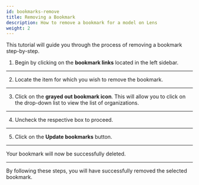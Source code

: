 ```yaml
---
id: bookmarks-remove
title: Removing a Bookmark 
description: How to remove a bookmark for a model on Lens
weight: 2
---
```


This tutorial will guide you through the process of removing a bookmark step-by-step.

1. Begin by clicking on the **bookmark links** located in the left sidebar.

---

2. Locate the item for which you wish to remove the bookmark.

---

3. Click on the **grayed out bookmark icon**. This will allow you to click on the drop-down list to view the list of organizations.

---

4. Uncheck the respective box to proceed.

---

5. Click on the **Update bookmarks** button.

---

Your bookmark will now be successfully deleted.

***

By following these steps, you will have successfully removed the selected bookmark.
